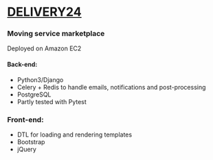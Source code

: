 # [DELIVERY24](https://delivery24.ee)
### Moving service marketplace  
Deployed on Amazon EC2  
#### Back-end:
- Python3/Django
- Celery + Redis to handle emails, notifications and post-processing
- PostgreSQL
- Partly tested with Pytest
### Front-end:
- DTL for loading and rendering templates
- Bootstrap
- jQuery
